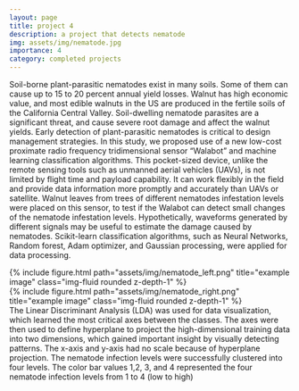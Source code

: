 ```yaml
---
layout: page
title: project 4
description: a project that detects nematode
img: assets/img/nematode.jpg
importance: 4
category: completed projects
---
```


Soil-borne plant-parasitic nematodes exist in many soils. Some of them can cause up to 15 to 20 percent
annual yield losses. Walnut has high economic value, and most edible walnuts in the US are produced in the
fertile soils of the California Central Valley. Soil-dwelling nematode parasites are a significant threat, and cause
severe root damage and affect the walnut yields. Early detection of plant-parasitic nematodes is critical to design
management strategies. In this study, we proposed use of a new low-cost proximate radio frequency tridimensional
sensor “Walabot” and machine learning classification algorithms. This pocket-sized device, unlike the remote
sensing tools such as unmanned aerial vehicles (UAVs), is not limited by flight time and payload capability. It
can work flexibly in the field and provide data information more promptly and accurately than UAVs or satellite.
Walnut leaves from trees of different nematodes infestation levels were placed on this sensor, to test if the Walabot
can detect small changes of the nematode infestation levels. Hypothetically, waveforms generated by different
signals may be useful to estimate the damage caused by nematodes. Scikit-learn classification algorithms, such
as Neural Networks, Random forest, Adam optimizer, and Gaussian processing, were applied for data processing.

<div class="row justify-content-sm-center">
    <div class="col-sm-6 mt-3 mt-md-0">
        {% include figure.html path="assets/img/nematode_left.png" title="example image" class="img-fluid rounded z-depth-1" %}
    </div>
    <div class="col-sm-6 mt-3 mt-md-0">
        {% include figure.html path="assets/img/nematode_right.png" title="example image" class="img-fluid rounded z-depth-1" %}
    </div>
</div>
<div class="caption">
    The Linear Discriminant Analysis (LDA) was used for data visualization, which learned the most critical axes between the classes. The axes were then used to define hyperplane to project the high-dimensional training data into two dimensions, which gained important insight by visually detecting patterns. The x-axis and y-axis had no scale because of hyperplane projection. The nematode infection levels were successfully clustered into four levels. The color bar values 1,2, 3, and 4 represented the four nematode infection levels from 1 to 4 (low to high)

</div>